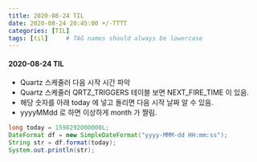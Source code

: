 ```yaml
---
title: 2020-08-24 TIL
date: 2020-08-24 20:45:00 +/-TTTT
categories: [TIL]
tags: [til]     # TAG names should always be lowercase
---
```



#### 2020-08-24 TIL
- Quartz 스케줄러 다음 시작 시간 파악
- Quartz 스케줄러 QRTZ_TRIGGERS 테이블 보면 NEXT_FIRE_TIME 이 있음.
- 해당 숫자를 아래 today 에 넣고 돌리면 다음 시작 날짜 알 수 있음.
- yyyyMMdd 로 하면 이상하게 month 가 짤림.

```java
long today = 1598292000000L;
DateFormat df = new SimpleDateFormat("yyyy-MMM-dd HH:mm:ss");
String str = df.format(today);
System.out.println(str);
```
